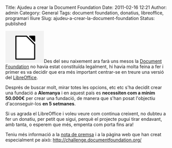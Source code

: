 Title: Ajudeu a crear la Document Foundation
Date: 2011-02-16 12:21
Author: admin
Category: General
Tags: document foundation, donatius, libreoffice, programari lliure
Slug: ajudeu-a-crear-la-document-foundation
Status: published

[<img src="./wp-content/uploads/2010/09/logo.png" title="Libreoffice logo" class="alignright size-full wp-image-1015" width="120" height="100" />](./wp-content/uploads/2010/09/logo.png)Des del seu naixement ara farà uns mesos la [Document Foundation](http://www.documentfoundation.org/ "Pàgina web de la Document Foundation") no havia estat constituïda legalment, hi havia molta feina a fer i primer es va decidir que era més important centrar-se en treure una versió del [LibreOffice](http://www.libreoffice.org/ "Pàgina web del LibreOffice").

Després de buscar molt, mirar totes les opcions, etc etc s'ha decidit crear una fundació a **Alemanya** i en aquest país es **necessiten com a mínim 50.000€** per crear una fundació, de manera que s'han posat l'objectiu d'aconseguir-los **en 5 setmanes**.

Si us agrada el LibreOffice i voleu veure com continua creixent, no dubteu a fer un donatiu, per petit que sigui, perquè el projecte pugui tirar endavant, amb tanta, o esperem que més, empenta com porta fins ara!

Teniu més informació a la [nota de premsa](http://blog.documentfoundation.org/2011/02/16/libreoffice-community-starts-50000-euro-challenge-for-setting-up-its-foundation/ "Nota de premsa de l'anuncia de l'intent de creació de la Document Foundation a Alemanya") i a la pàgina web que han creat especialment pe això: <http://challenge.documentfoundation.org/>
